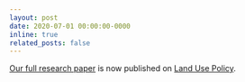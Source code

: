 ```yaml
---
layout: post
date: 2020-07-01 00:00:00-0000
inline: true
related_posts: false
---
```


[Our full research paper](https://www.sciencedirect.com/science/article/abs/pii/S0264837719316746) is now published on [Land Use Policy](https://www.journals.elsevier.com/land-use-policy).